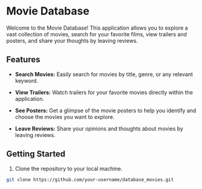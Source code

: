 # Movie Database

Welcome to the Movie Database! This application allows you to explore a vast collection of movies, search for your favorite films, view trailers and posters, and share your thoughts by leaving reviews.

## Features

- **Search Movies:** Easily search for movies by title, genre, or any relevant keyword.

- **View Trailers:** Watch trailers for your favorite movies directly within the application.

- **See Posters:** Get a glimpse of the movie posters to help you identify and choose the movies you want to explore.

- **Leave Reviews:** Share your opinions and thoughts about movies by leaving reviews.

## Getting Started

1. Clone the repository to your local machine.

```bash
git clone https://github.com/your-username/database_movies.git
